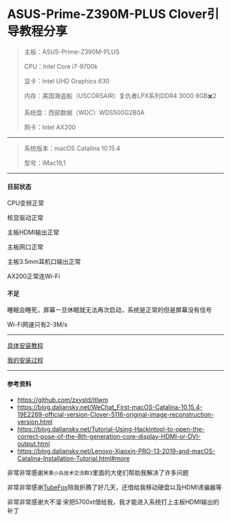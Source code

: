 # ASUS-Prime-Z390M-PLUS Clover引导教程分享
>主板：ASUS-Prime-Z390M-PLUS
>
>CPU：Intel Core i7-9700k
>
>显卡：Intel UHD Graphics 630
>
>内存：美国海盗船（USCORSAIR）复仇者LPX系列DDR4 3000 8GB✖️2
>
>系统盘：西部数据（WDC）WDS500G2B0A
>
>网卡：Intel AX200

----

>系统版本：macOS Catalina 10.15.4
>
>型号：iMac19,1

---

#### 目前状态

CPU变频正常

核显驱动正常

主板HDMI输出正常

主板网口正常

主板3.5mm耳机口输出正常

AX200正常连Wi-Fi

#### 不足

睡眠会睡死，屏幕一旦休眠就无法再次启动，系统是正常的但是屏幕没有信号

Wi-Fi网速只有2-3M/s

---

[具体安装教程](./TUTORIAL.md)

[我的安装过程](http://www.lyrance.com/?p=228)

---

#### 参考资料

* https://github.com/zxystd/itlwm
*  https://blog.daliansky.net/WeChat_First-macOS-Catalina-10.15.4-19E2269-official-version-Clover-5116-original-image-reconstruction-version.html
* https://blog.daliansky.net/Tutorial-Using-Hackintool-to-open-the-correct-pose-of-the-8th-generation-core-display-HDMI-or-DVI-output.html
* https://blog.daliansky.net/Lenovo-Xiaoxin-PRO-13-2019-and-macOS-Catalina-Installation-Tutorial.html#more

非常非常感谢`黑果小兵技术交流群3`里面的大佬们帮助我解决了许多问题

非常非常感谢[TubeFox](https://github.com/Tube-fox)陪我折腾了好几天，还借给我移动硬盘以及HDMI诱骗器等

非常非常感谢大不溜·宋把5700xt借给我，我才能进入系统打上主板HDMI输出的补丁